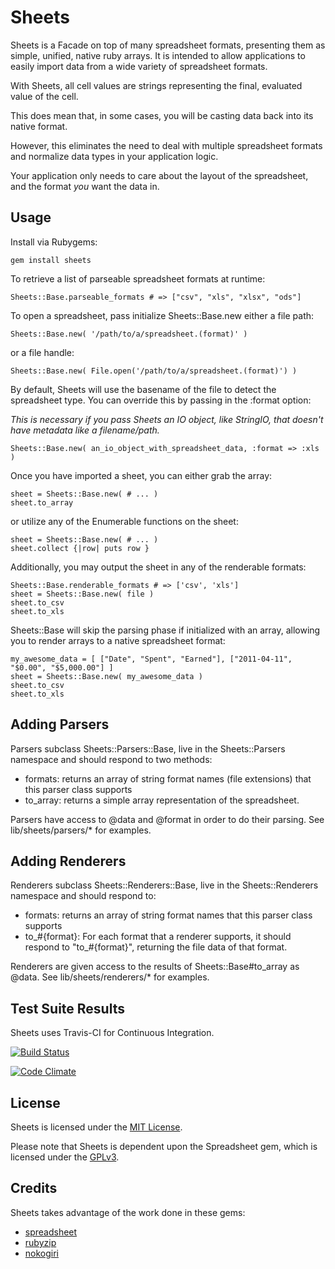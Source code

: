 Sheets
==========

Sheets is a Facade on top of many spreadsheet formats, presenting them as simple, unified, native ruby arrays. It is intended to allow applications to easily import data from a wide variety of spreadsheet formats.

With Sheets, all cell values are strings representing the final, evaluated value of the cell.

This does mean that, in some cases, you will be casting data back into its native format.

However, this eliminates the need to deal with multiple spreadsheet formats and normalize data types in your application logic.

Your application only needs to care about the layout of the spreadsheet, and the format *you* want the data in.

Usage
----------

Install via Rubygems:

    gem install sheets

To retrieve a list of parseable spreadsheet formats at runtime:

    Sheets::Base.parseable_formats # => ["csv", "xls", "xlsx", "ods"]

To open a spreadsheet, pass initialize Sheets::Base.new either a file path:

    Sheets::Base.new( '/path/to/a/spreadsheet.(format)' )

or a file handle:

    Sheets::Base.new( File.open('/path/to/a/spreadsheet.(format)') )

By default, Sheets will use the basename of the file to detect the spreadsheet type. You can override this by passing in the :format option:

*This is necessary if you pass Sheets an IO object, like StringIO, that doesn't have metadata like a filename/path.*

    Sheets::Base.new( an_io_object_with_spreadsheet_data, :format => :xls )

Once you have imported a sheet, you can either grab the array:

    sheet = Sheets::Base.new( # ... )
    sheet.to_array

or utilize any of the Enumerable functions on the sheet:

    sheet = Sheets::Base.new( # ... )
    sheet.collect {|row| puts row }

Additionally, you may output the sheet in any of the renderable formats:

    Sheets::Base.renderable_formats # => ['csv', 'xls']
    sheet = Sheets::Base.new( file )
    sheet.to_csv
    sheet.to_xls

Sheets::Base will skip the parsing phase if initialized with an array, allowing you to render arrays to a native spreadsheet format:

    my_awesome_data = [ ["Date", "Spent", "Earned"], ["2011-04-11", "$0.00", "$5,000.00"] ]
    sheet = Sheets::Base.new( my_awesome_data )
    sheet.to_csv
    sheet.to_xls

Adding Parsers
------------

Parsers subclass Sheets::Parsers::Base, live in the Sheets::Parsers namespace and should respond to two methods:

* formats: returns an array of string format names (file extensions) that this parser class supports
* to_array: returns a simple array representation of the spreadsheet.

Parsers have access to @data and @format in order to do their parsing. See lib/sheets/parsers/* for examples.

Adding Renderers
------------

Renderers subclass Sheets::Renderers::Base, live in the Sheets::Renderers namespace and should respond to:

* formats: returns an array of string format names that this parser class supports
* to\_#{format}: For each format that a renderer supports, it should respond to "to\_#{format}", returning the file data of that format.

Renderers are given access to the results of Sheets::Base#to_array as @data. See lib/sheets/renderers/* for examples.

Test Suite Results
-----

Sheets uses Travis-CI for Continuous Integration.

[![Build Status](https://travis-ci.org/bspaulding/Sheets.png?branch=master)](https://travis-ci.org/bspaulding/Sheets)

[![Code Climate](https://codeclimate.com/github/bspaulding/Sheets.png)](https://codeclimate.com/github/bspaulding/Sheets)

License
----------

Sheets is licensed under the [MIT License](http://www.opensource.org/licenses/mit-license.php).

Please note that Sheets is dependent upon the Spreadsheet gem, which is licensed under the [GPLv3](http://www.opensource.org/licenses/gpl-3.0.html).

Credits
----------

Sheets takes advantage of the work done in these gems:

* [spreadsheet](http://rubygems.org/gems/spreadsheet)
* [rubyzip](http://rubygems.org/gems/rubyzip)
* [nokogiri](http://rubygems.org/gems/nokogiri)
